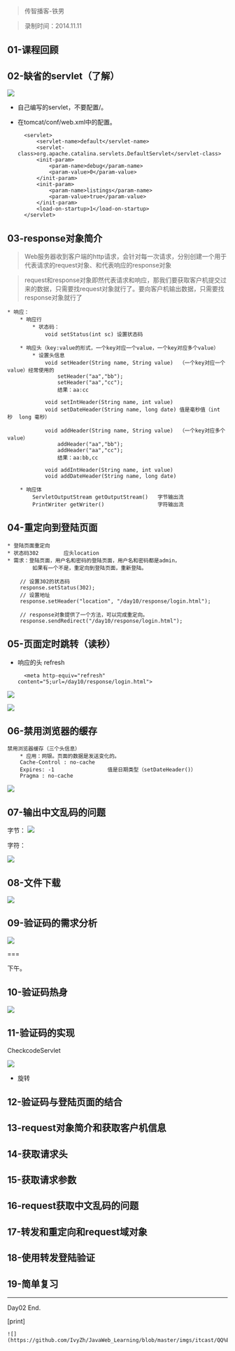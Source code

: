 > 传智播客-铁男

> 录制时间：2014.11.11

## 01-课程回顾
## 02-缺省的servlet（了解）


![](http://1)

* 自己编写的servlet，不要配置/。
* 在tomcat/conf/web.xml中的配置。

		<servlet>
			<servlet-name>default</servlet-name>
			<servlet-class>org.apache.catalina.servlets.DefaultServlet</servlet-class>
			<init-param>
				<param-name>debug</param-name>
				<param-value>0</param-value>
			</init-param>
			<init-param>
				<param-name>listings</param-name>
				<param-value>true</param-value>
			</init-param>
			<load-on-startup>1</load-on-startup>
		</servlet>


## 03-response对象简介



> Web服务器收到客户端的http请求，会针对每一次请求，分别创建一个用于代表请求的request对象、和代表响应的response对象

> request和response对象即然代表请求和响应，那我们要获取客户机提交过来的数据，只需要找request对象就行了。要向客户机输出数据，只需要找response对象就行了



	* 响应：
		* 响应行
			* 状态码：
				void setStatus(int sc) 设置状态码
				
		* 响应头（key:value的形式，一个key对应一个value，一个key对应多个value）
			* 设置头信息
				void setHeader(String name, String value)  （一个key对应一个value）经常使用的
					setHeader("aa","bb");
					setHeader("aa","cc");
					结果：aa:cc
					
				void setIntHeader(String name, int value)  
				void setDateHeader(String name, long date) 值是毫秒值（int 秒	long 毫秒）
					
				void addHeader(String name, String value)  （一个key对应多个value）
					addHeader("aa","bb");
					addHeader("aa","cc");
					结果：aa:bb,cc
					
				void addIntHeader(String name, int value)  
				void addDateHeader(String name, long date)  					
				
		* 响应体
			ServletOutputStream getOutputStream()  	字节输出流
			PrintWriter getWriter()  				字符输出流


## 04-重定向到登陆页面


	* 登陆页面重定向
	* 状态码302		应头location
	* 需求：登陆页面，用户名和密码的登陆页面，用户名和密码都是admin，
			如果有一个不是，重定向到登陆页面，重新登陆。
			
		// 设置302的状态码
		response.setStatus(302);
		// 设置地址
		response.setHeader("location", "/day10/response/login.html");	
		
		// response对象提供了一个方法，可以完成重定向。
		response.sendRedirect("/day10/response/login.html");


## 05-页面定时跳转（读秒）

* 响应的头	refresh	
				
		<meta http-equiv="refresh" content="5;url=/day10/response/login.html">


![](http://2)

![](http://3)

## 06-禁用浏览器的缓存


	禁用浏览器缓存（三个头信息）
		* 应用：网银。页面的数据是发送变化的。
		Cache-Control : no-cache
		Expires: -1					值是日期类型（setDateHeader()）
		Pragma : no-cache

![](http://4)

## 07-输出中文乱码的问题

字节：
![](http://5)

字符：

![](http://6)

## 08-文件下载


![](http://7)
## 09-验证码的需求分析

![](http://8)


===

下午。

## 10-验证码热身


![](http://9)


## 11-验证码的实现

CheckcodeServlet

![](http://10)

- 旋转
## 12-验证码与登陆页面的结合




## 13-request对象简介和获取客户机信息
## 14-获取请求头
## 15-获取请求参数
## 16-request获取中文乱码的问题
## 17-转发和重定向和request域对象
## 18-使用转发登陆验证
## 19-简单复习

--------------

Day02 End.


[print]


	![](https://github.com/IvyZh/JavaWeb_Learning/blob/master/imgs/itcast/QQ%E6%88%AA%E5%9B%BE.png)